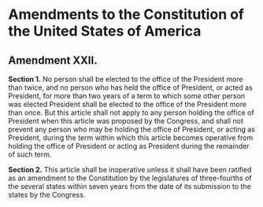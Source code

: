 # Amendments to the Constitution of the United States of America

## Amendment XXII.

**Section 1.** No person shall be elected to the office of the President more
than twice, and no person who has held the office of President, or acted as
President, for more than two years of a term to which some other person was
elected President shall be elected to the office of the President more than
once. But this article shall not apply to any person holding the office of
President when this article was proposed by the Congress, and shall not prevent
any person who may be holding the office of President, or acting as President,
during the term within which this article becomes operative from holding the
office of President or acting as President during the remainder of such term.

**Section 2.** This article shall be inoperative unless it shall have been
ratified as an amendment to the Constitution by the legislatures of
three-fourths of the several states within seven years from the date of its
submission to the states by the Congress.
